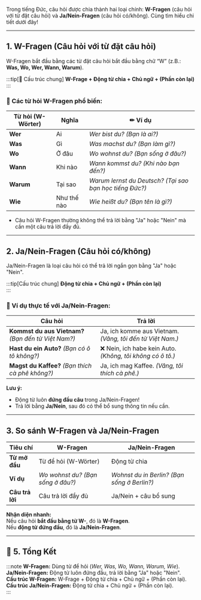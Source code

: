 

Trong tiếng Đức, câu hỏi được chia thành hai loại chính: **W-Fragen** (câu hỏi với từ đặt câu hỏi) và **Ja/Nein-Fragen** (câu hỏi có/không). Cùng tìm hiểu chi tiết dưới đây!


---

## **1. W-Fragen (Câu hỏi với từ đặt câu hỏi)**

W-Fragen bắt đầu bằng các từ đặt câu hỏi bắt đầu bằng chữ “W” (z.B.: **Was, Wo, Wer, Wann, Warum**).

:::tip[📌 Cấu trúc chung]
**W-Frage + Động từ chia + Chủ ngữ + (Phần còn lại)**  
:::

### **📌 Các từ hỏi W-Fragen phổ biến:**

| **Từ hỏi (W-Wörter)** | **Nghĩa**   | ✏ **Ví dụ**                                               |
| --------------------- | ----------- | --------------------------------------------------------- |
| **Wer**               | Ai          | _Wer bist du?_ _(Bạn là ai?)_                             |
| **Was**               | Gì          | _Was machst du?_ _(Bạn làm gì?)_                          |
| **Wo**                | Ở đâu       | _Wo wohnst du?_ _(Bạn sống ở đâu?)_                       |
| **Wann**              | Khi nào     | _Wann kommst du?_ _(Khi nào bạn đến?)_                    |
| **Warum**             | Tại sao     | _Warum lernst du Deutsch?_ _(Tại sao bạn học tiếng Đức?)_ |
| **Wie**               | Như thế nào | _Wie heißt du?_ _(Bạn tên là gì?)_                        |

- Câu hỏi W-Fragen thường không thể trả lời bằng "Ja" hoặc "Nein" mà cần một câu trả lời đầy đủ.


---

## **2. Ja/Nein-Fragen (Câu hỏi có/không)**

Ja/Nein-Fragen là loại câu hỏi có thể trả lời ngắn gọn bằng "Ja" hoặc "Nein".

:::tip[Cấu trúc chung]
**Động từ chia + Chủ ngữ + (Phần còn lại)**  
:::
### **📌 Ví dụ thực tế với Ja/Nein-Fragen:**

| **Câu hỏi**                                         | **Trả lời**                                                 |
| --------------------------------------------------- | ----------------------------------------------------------- |
| **Kommst du aus Vietnam?** _(Bạn đến từ Việt Nam?)_ |  Ja, ich komme aus Vietnam. _(Vâng, tôi đến từ Việt Nam.)_ |
| **Hast du ein Auto?** _(Bạn có ô tô không?)_        | ❌ Nein, ich habe kein Auto. _(Không, tôi không có ô tô.)_   |
| **Magst du Kaffee?** _(Bạn thích cà phê không?)_    |  Ja, ich mag Kaffee. _(Vâng, tôi thích cà phê.)_           |
**Lưu ý:**

- Động từ luôn **đứng đầu câu** trong Ja/Nein-Fragen!
- Trả lời bằng **Ja/Nein**, sau đó có thể bổ sung thông tin nếu cần.

---

## **3. So sánh W-Fragen và Ja/Nein-Fragen**
|**Tiêu chí**|**W-Fragen**|**Ja/Nein-Fragen**|
|---|---|---|
|**Từ mở đầu**|Từ để hỏi (W-Wörter)|Động từ chia|
|**Ví dụ**|_Wo wohnst du?_ _(Bạn sống ở đâu?)_|_Wohnst du in Berlin?_ _(Bạn sống ở Berlin?)_|
|**Câu trả lời**|Câu trả lời đầy đủ|Ja/Nein + câu bổ sung|

**Nhận diện nhanh:**  
 Nếu câu hỏi **bắt đầu bằng từ W-**, đó là **W-Fragen**.  
 Nếu **động từ đứng đầu**, đó là **Ja/Nein-Fragen**.

---
## **🎯 5. Tổng Kết**

:::note
  **W-Fragen:** Dùng từ để hỏi (_Wer, Was, Wo, Wann, Warum, Wie_).  
  **Ja/Nein-Fragen:** Động từ luôn đứng đầu, trả lời bằng "Ja" hoặc "Nein".  
  **Cấu trúc W-Fragen:** W-Frage + Động từ chia + Chủ ngữ + (Phần còn lại).  
  **Cấu trúc Ja/Nein-Fragen:** Động từ chia + Chủ ngữ + (Phần còn lại).  
:::